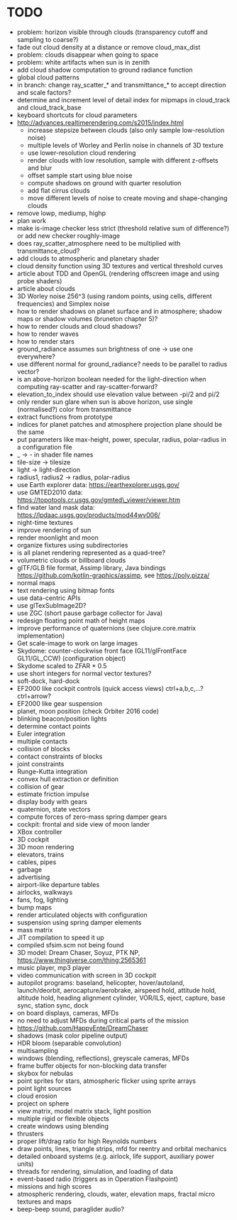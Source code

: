# TODO
* problem: horizon visible through clouds (transparency cutoff and sampling to coarse?)
* fade out cloud density at a distance or remove cloud\_max\_dist
* problem: clouds disappear when going to space
* problem: white artifacts when sun is in zenith
* add cloud shadow computation to ground radiance function
* global cloud patterns
* in branch: change ray\_scatter\_\* and transmittance\_\* to accept direction and scale factors?
* determine and increment level of detail index for mipmaps in cloud\_track and cloud\_track\_base
* keyboard shortcuts for cloud parameters
* http://advances.realtimerendering.com/s2015/index.html
  * increase stepsize between clouds (also only sample low-resolution noise)
  * multiple levels of Worley and Perlin noise in channels of 3D texture
  * use lower-resolution cloud rendering
  * render clouds with low resolution, sample with different z-offsets and blur
  * offset sample start using blue noise
  * compute shadows on ground with quarter resolution
  * add flat cirrus clouds
  * move different levels of noise to create moving and shape-changing clouds
* remove lowp, mediump, highp
* plan work
* make is-image checker less strict (threshold relative sum of difference?) or add new checker roughly-image
* does ray\_scatter\_atmosphere need to be multiplied with transmittance\_cloud?
* add clouds to atmospheric and planetary shader
* cloud density function using 3D textures and vertical threshold curves
* article about TDD and OpenGL (rendering offscreen image and using probe shaders)
* article about clouds
* 3D Worley noise 256^3 (using random points, using cells, different frequencies) and Simplex noise
* how to render shadows on planet surface and in atmosphere; shadow maps or shadow volumes (bruneton chapter 5)?
* how to render clouds and cloud shadows?
* how to render waves
* how to render stars
* ground\_radiance assumes sun brightness of one -> use one everywhere?
* use different normal for ground\_radiance? needs to be parallel to radius vector?
* is an above-horizon boolean needed for the light-direction when computing ray-scatter and ray-scatter-forward?
* elevation\_to\_index should use elevation value between -pi/2 and pi/2
* only render sun glare when sun is above horizon, use single (normalised?) color from transmittance
* extract functions from prototype
* indices for planet patches and atmosphere projection plane should be the same
* put parameters like max-height, power, specular, radius, polar-radius in a configuration file
* \_ -> - in shader file names
* tile-size -> tilesize
* light -> light-direction
* radius1, radius2 -> radius, polar-radius
* use Earth explorer data: https://earthexplorer.usgs.gov/
* use GMTED2010 data: https://topotools.cr.usgs.gov/gmted\_viewer/viewer.htm
* find water land mask data: https://lpdaac.usgs.gov/products/mod44wv006/
* night-time textures
* improve rendering of sun
* render moonlight and moon
* organize fixtures using subdirectories
* is all planet rendering represented as a quad-tree?
* volumetric clouds or billboard clouds
* glTF/GLB file format, Assimp library, Java bindings https://github.com/kotlin-graphics/assimp, see https://poly.pizza/
* normal maps
* text rendering using bitmap fonts
* use data-centric APIs
* use glTexSubImage2D?
* use ZGC (short pause garbage collector for Java)
* redesign floating point math of height maps
* improve performance of quaternions (see clojure.core.matrix implementation)
* Get scale-image to work on large images
* Skydome: counter-clockwise front face (GL11/glFrontFace GL11/GL\_CCW) (configuration object)
* Skydome scaled to ZFAR * 0.5
* use short integers for normal vector textures?
* soft-dock, hard-dock
* EF2000 like cockpit controls (quick access views) ctrl+a,b,c,...? ctrl+arrow?
* EF2000 like gear suspension
* planet, moon position (check Orbiter 2016 code)
* blinking beacon/position lights
* determine contact points
* Euler integration
* multiple contacts
* collision of blocks
* contact constraints of blocks
* joint constraints
* Runge-Kutta integration
* convex hull extraction or definition
* collision of gear
* estimate friction impulse
* display body with gears
* quaternion, state vectors
* compute forces of zero-mass spring damper gears
* cockpit: frontal and side view of moon lander
* XBox controller
* 3D cockpit
* 3D moon rendering
* elevators, trains
* cables, pipes
* garbage
* advertising
* airport-like departure tables
* airlocks, walkways
* fans, fog, lighting
* bump maps
* render articulated objects with configuration
* suspension using spring damper elements
* mass matrix
* JIT compilation to speed it up
* compiled sfsim.scm not being found
* 3D model: Dream Chaser, Soyuz, PTK NP, https://www.thingiverse.com/thing:2565361
* music player, mp3 player
* video communication with screen in 3D cockpit
* autopilot programs: baseland, helicopter, hover/autoland, launch/deorbit, aerocapture/aerobrake, airspeed hold, attitude hold, altitude hold, heading alignment cylinder, VOR/ILS, eject, capture, base sync, station sync, dock
* on board displays, cameras, MFDs
* no need to adjust MFDs during critical parts of the mission
* https://github.com/HappyEnte/DreamChaser
* shadows (mask color pipeline output)
* HDR bloom (separable convolution)
* multisampling
* windows (blending, reflections), greyscale cameras, MFDs
* frame buffer objects for non-blocking data transfer
* skybox for nebulas
* point sprites for stars, atmospheric flicker using sprite arrays
* point light sources
* cloud erosion
* project on sphere
* view matrix, model matrix stack, light position
* multiple rigid or flexible objects
* create windows using blending
* thrusters
* proper lift/drag ratio for high Reynolds numbers
* draw points, lines, triangle strips, mfd for reentry and orbital mechanics
* detailed onboard systems (e.g. airlock, life support, auxiliary power units)
* threads for rendering, simulation, and loading of data
* event-based radio (triggers as in Operation Flashpoint)
* missions and high scores
* atmospheric rendering, clouds, water, elevation maps, fractal micro textures and maps
* beep-beep sound, paraglider audio?
